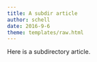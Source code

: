 ```yaml
---
title: A subdir article
author: schell
date: 2016-9-6
theme: templates/raw.html
---
```

Here is a subdirectory article.
